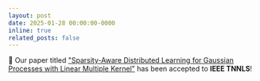 ```yaml
---
layout: post
date: 2025-01-28 00:00:00-0000
inline: true
related_posts: false
---
```


🎉 Our paper titled ["Sparsity-Aware Distributed Learning for Gaussian Processes with Linear Multiple Kernel"](https://ieeexplore.ieee.org/document/10856719/) has been accepted to **IEEE TNNLS**!